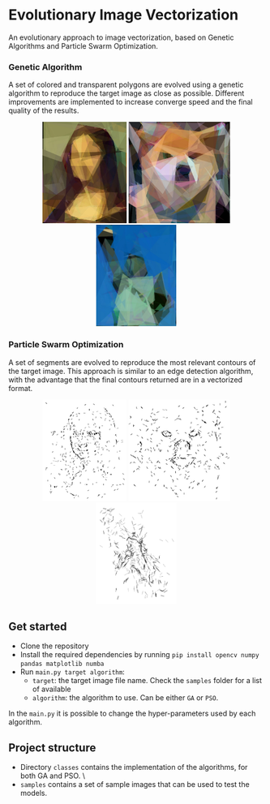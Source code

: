 # Evolutionary Image Vectorization

An evolutionary approach to image vectorization, based on Genetic Algorithms and Particle Swarm Optimization.

### Genetic Algorithm
A set of colored and transparent polygons are evolved using a genetic algorithm to reproduce the target image as close as possible. Different improvements are implemented to increase converge speed and the final quality of the results.
<p align="center">
    <img src="results/images/GA_mona_lisa.jpg" height="200"/>
    <img src="results/images/GA_dog.jpg" height="200"/>
    <img src="results/images/GA_liberty_statue.jpg" height="200"/>
</p>

### Particle Swarm Optimization
A set of segments are evolved to reproduce the most relevant contours of the target image. This approach is similar to an edge detection algorithm, with the advantage that the final contours returned are in a vectorized format. 
 
<p align="center">
    <img src="results/images/PSO_mona_lisa.jpg" height="200"/>
    <img src="results/images/PSO_dog.jpg" height="200"/>
    <img src="results/images/PSO_liberty_statue.jpg" height="200"/>
</p>

## Get started
- Clone the repository
- Install the required dependencies by running `pip install opencv numpy pandas matplotlib numba`
- Run `main.py target algorithm`:
    - `target`: the target image file name. Check the `samples` folder for a list of available
    - `algorithm`: the algorithm to use. Can be either `GA` or `PSO`.

In the `main.py` it is possible to change the hyper-parameters used by each algorithm.

## Project structure
- Directory `classes` contains the implementation of the algorithms, for both GA and PSO. \
- `samples` contains a set of sample images that can be used to test the models.
